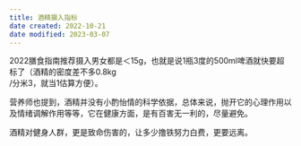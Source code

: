 ```yaml
---
title: 酒精摄入指标
date created: 2022-10-21
date modified: 2023-03-07
---
```


2022膳食指南推荐摄入男女都是＜15g，也就是说1瓶3度的500ml啤酒就快要超标了（酒精的密度差不多0.8kg  
/分米3，就当1估算方便）。

营养师也提到，酒精并没有小酌怡情的科学依据，总体来说，抛开它的心理作用以及情绪调解作用等等，它在健康方面，是有百害无一利的，尽量避免。

酒精对健身人群，更是致命伤害的，让多少撸铁努力白费，更要远离。
